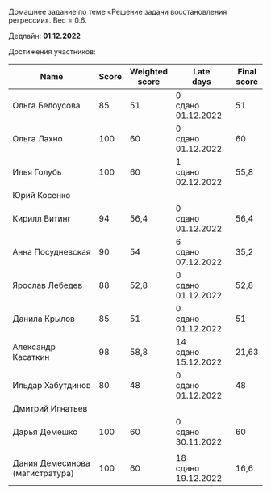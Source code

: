 Домашнее задание по теме «Решение задачи восстановления регрессии». Вес = 0.6.

Дедлайн: **01.12.2022**


Достижения участников:

| Name | Score | Weighted<br>score | Late<br>days | Final<br>score |
| ---- | ----- | ----------------- | ------------ | -------------- |
| Ольга Белоусова | 85 | 51 | 0<br />сдано 01.12.2022 | 51 |
| Ольга Лахно | 100 | 60 | 0<br />сдано 01.12.2022 | 60 |
| Илья Голубь | 100 | 60 | 1<br />сдано 02.12.2022 | 55,8 |
| Юрий Косенко |       |                   |  |                |
| Кирилл Витинг | 94 | 56,4 | 0<br />сдано 01.12.2022 | 56,4 |
| Анна Посудневская | 90 | 54 | 6<br />сдано 07.12.2022 | 35,2 |
| Ярослав Лебедев | 88 | 52,8 | 0<br />сдано 01.12.2022 | 52,8 |
| Данила Крылов | 85 | 51 | 0<br />сдано 01.12.2022 | 51 |
| Александр Касаткин | 98 | 58,8 | 14<br />сдано 15.12.2022 | 21,63 |
| Ильдар Хабутдинов | 80 | 48 | 0<br />сдано 01.12.2022 | 48 |
| Дмитрий Игнатьев |       |                   |              |                |
| Дарья Демешко | 100 | 60 | 0<br />сдано 30.11.2022 | 60 |
|  |  |  |  |  |
| Дания Демесинова (магистратура) | 100 | 60 | 18<br />сдано 19.12.2022 | 16,6 |
